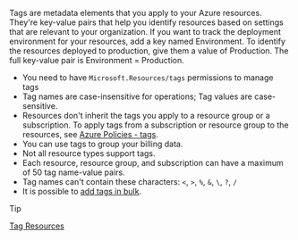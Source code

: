 Tags are metadata elements that you apply to your Azure resources. They're key-value pairs that help you identify resources based on settings that are relevant to your organization. If you want to track the deployment environment for your resources, add a key named Environment. To identify the resources deployed to production, give them a value of Production. The full key-value pair is Environment = Production.

- You need to have `Microsoft.Resources/tags` permissions to manage tags
- Tag names are case-insensitive for operations; Tag values are case-sensitive.
- Resources don't inherit the tags you apply to a resource group or a subscription. To apply tags from a subscription or resource group to the resources, see [Azure Policies - tags](https://learn.microsoft.com/en-us/azure/azure-resource-manager/management/tag-policies).
- You can use tags to group your billing data. 
- Not all resource types support tags.
- Each resource, resource group, and subscription can have a maximum of 50 tag name-value pairs. 
- Tag names can't contain these characters: `<`, `>`, `%`, `&`, `\`, `?`, `/`
- It is possible to [add tags in bulk](https://learn.microsoft.com/en-us/azure/azure-resource-manager/management/tag-resources-portal#add-tags-to-multiple-resources).

>[!TIP]
>[Tag Resources](https://learn.microsoft.com/en-us/azure/azure-resource-manager/management/tag-resources)